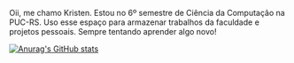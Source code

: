 Oii, me chamo Kristen. Estou no 6º semestre de Ciência da Computação na PUC-RS. Uso esse espaço para armazenar trabalhos da faculdade e projetos pessoais. Sempre tentando aprender algo novo!

[![Anurag's GitHub stats](https://github-readme-stats.vercel.app/api?username=kristenarguello&theme=tokyonight)](https://github.com/anuraghazra/github-readme-stats)
  
